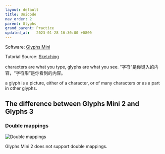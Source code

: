 ```yaml
---
layout: default
title: Unicode
nav_order: 2
parent: Glyphs
grand_parent: Practice
updated_at:   2023-01-28 16:30:00 +0800
---
```


Software: [Glyphs Mini](https://glyphsapp.com)

Tutorial Source: [Sketching](https://glyphsapp.com/learn/unicode)

characters are what you type, glyphs are what you see.
“字符”是你键入的内容，“字符形”是你看到的内容。

a glyph is a picture, either of a character, or of many characters or as a part in other glyphs.

## The difference between Glyphs Mini 2 and Glyphs 3

### Double mappings

![Double mappings](https://cdn2.glyphsapp.com/media/pages/learn/unicode/506e5150f8-1659620822/doublemapping-320x-q80.webp)

Glyphs Mini 2 does not support double mappings.
